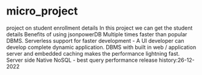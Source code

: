 # micro_project
project on student enrollment details
In this project we can get the student details 
Benefits of using jsonpowerDB
Multiple times faster than popular DBMS. Serverless support for faster development - A UI developer can develop complete dynamic application. DBMS with built in web / application server and embedded caching makes the performance lightning fast. Server side Native NoSQL - best query performance
release history:26-12-2022 
